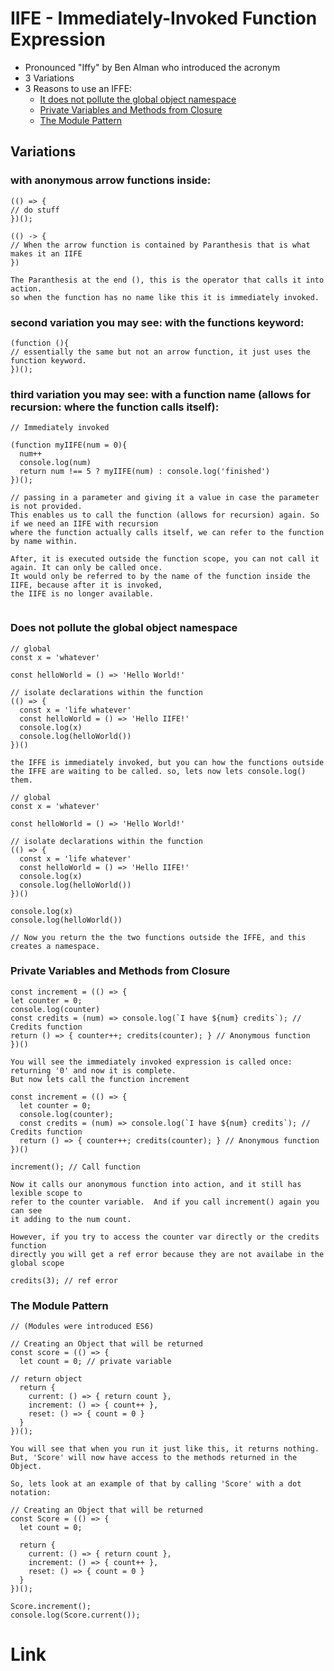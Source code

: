 # IIFE - Immediately-Invoked Function Expression

* Pronounced "Iffy" by Ben Alman who introduced the acronym
* 3 Variations
* 3 Reasons to use an IFFE: 
  - [It does not pollute the global object namespace](###it-does-not-pollute-the-global-object-namespace)
  - [Private Variables and Methods from Closure](#private-variables-and-methods-from-closure)
  - [The Module Pattern ](#the-module-pattern)


## Variations

### with anonymous arrow functions inside: 
```
(() => {
// do stuff
})();

(() -> {
// When the arrow function is contained by Paranthesis that is what makes it an IIFE
})

The Paranthesis at the end (), this is the operator that calls it into action.
so when the function has no name like this it is immediately invoked. 

```

### second variation you may see: with the functions keyword: 
```
(function (){
// essentially the same but not an arrow function, it just uses the function keyword.
})();

```

### third variation you may see: with a function name (allows for recursion: where the function calls itself):
```
// Immediately invoked

(function myIIFE(num = 0){
  num++
  console.log(num)
  return num !== 5 ? myIIFE(num) : console.log('finished')
})(); 

// passing in a parameter and giving it a value in case the parameter is not provided. 
This enables us to call the function (allows for recursion) again. So if we need an IIFE with recursion 
where the function actually calls itself, we can refer to the function by name within.

After, it is executed outside the function scope, you can not call it again. It can only be called once. 
It would only be referred to by the name of the function inside the IIFE, because after it is invoked,
the IIFE is no longer available. 


```

### Does not pollute the global object namespace
```
// global
const x = 'whatever'

const helloWorld = () => 'Hello World!'

// isolate declarations within the function
(() => {
  const x = 'life whatever'
  const helloWorld = () => 'Hello IIFE!'
  console.log(x)
  console.log(helloWorld())
})()

the IFFE is immediately invoked, but you can how the functions outside the IFFE are waiting to be called. so, lets now lets console.log() them.

// global
const x = 'whatever'

const helloWorld = () => 'Hello World!'

// isolate declarations within the function
(() => {
  const x = 'life whatever'
  const helloWorld = () => 'Hello IIFE!'
  console.log(x)
  console.log(helloWorld())
})()

console.log(x)
console.log(helloWorld())

// Now you return the the two functions outside the IFFE, and this creates a namespace.
```

### Private Variables and Methods from Closure
```
const increment = (() => {
let counter = 0;
console.log(counter)
const credits = (num) => console.log(`I have ${num} credits`); // Credits function
return () => { counter++; credits(counter); } // Anonymous function
})()

You will see the immediately invoked expression is called once: returning '0' and now it is complete.
But now lets call the function increment

const increment = (() => { 
  let counter = 0;
  console.log(counter);
  const credits = (num) => console.log(`I have ${num} credits`); // Credits function
  return () => { counter++; credits(counter); } // Anonymous function
})()

increment(); // Call function

Now it calls our anonymous function into action, and it still has lexible scope to 
refer to the counter variable.  And if you call increment() again you can see 
it adding to the num count.

However, if you try to access the counter var directly or the credits function 
directly you will get a ref error because they are not availabe in the global scope

credits(3); // ref error

```

### The Module Pattern
```
// (Modules were introduced ES6)

// Creating an Object that will be returned 
const score = (() => {
  let count = 0; // private variable

// return object
  return {
    current: () => { return count },
    increment: () => { count++ },
    reset: () => { count = 0 }
  }
})();

You will see that when you run it just like this, it returns nothing. 
But, 'Score' will now have access to the methods returned in the Object.

So, lets look at an example of that by calling 'Score' with a dot notation:

// Creating an Object that will be returned 
const Score = (() => {
  let count = 0;

  return {
    current: () => { return count },
    increment: () => { count++ },
    reset: () => { count = 0 }
  }
})();

Score.increment();
console.log(Score.current());

```
# Link
